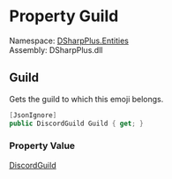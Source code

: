 # Property Guild

Namespace: [DSharpPlus.Entities](DSharpPlus.Entities.md)  
Assembly: DSharpPlus.dll

## <a id="DSharpPlus_Entities_DiscordGuildEmoji_Guild"></a>Guild

Gets the guild to which this emoji belongs.

```csharp
[JsonIgnore]
public DiscordGuild Guild { get; }
```

### Property Value

[DiscordGuild](DSharpPlus.Entities.DiscordGuild.md)


